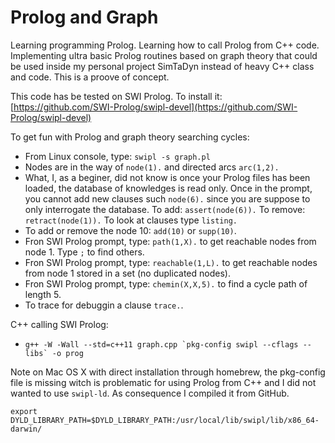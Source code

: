 # Prolog and Graph

Learning programming Prolog. Learning how to call Prolog from C++ code. Implementing ultra basic Prolog routines based
on graph theory that could be used inside my personal project SimTaDyn instead of heavy C++ class and code. This is a
proove of concept.

This code has be tested on SWI Prolog. To install it: [https://github.com/SWI-Prolog/swipl-devel](https://github.com/SWI-Prolog/swipl-devel)

To get fun with Prolog and graph theory searching cycles:
- From Linux console, type: `swipl -s graph.pl`
- Nodes are in the way of `node(1).` and directed arcs `arc(1,2).`
- What, I, as a beginer, did not know is once your Prolog files has been loaded, the database of knowledges is read only. Once in the prompt, you cannot add new clauses such `node(6).` since you are suppose to only interrogate the database. To add: `assert(node(6)).` To remove: `retract(node(1)).` To look at clauses type `listing.`
- To add or remove the node 10: `add(10)` or `supp(10)`.
- Fron SWI Prolog prompt, type: `path(1,X).` to get reachable nodes from node 1. Type `;` to find others.
- Fron SWI Prolog prompt, type: `reachable(1,L).` to get reachable nodes from node 1 stored in a set (no duplicated nodes).
- Fron SWI Prolog prompt, type: `chemin(X,X,5).` to find a cycle path of length 5.
- To trace for debuggin a clause `trace.`.

C++ calling SWI Prolog:
- ``g++ -W -Wall --std=c++11 graph.cpp `pkg-config swipl --cflags --libs` -o prog``

Note on Mac OS X with direct installation through homebrew, the pkg-config file is missing witch is problematic for using Prolog from C++ and I did not wanted to use `swipl-ld`. As consequence I compiled it from GitHub.

```
export DYLD_LIBRARY_PATH=$DYLD_LIBRARY_PATH:/usr/local/lib/swipl/lib/x86_64-darwin/
```
